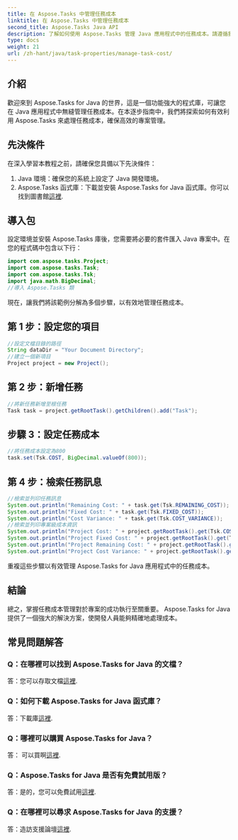 ```yaml
---
title: 在 Aspose.Tasks 中管理任務成本
linktitle: 在 Aspose.Tasks 中管理任務成本
second_title: Aspose.Tasks Java API
description: 了解如何使用 Aspose.Tasks 管理 Java 應用程式中的任務成本。請遵循我們的逐步指南進行有效的專案成本管理。
type: docs
weight: 21
url: /zh-hant/java/task-properties/manage-task-cost/
---
```

## 介紹
歡迎來到 Aspose.Tasks for Java 的世界，這是一個功能強大的程式庫，可讓您在 Java 應用程式中無縫管理任務成本。在本逐步指南中，我們將探索如何有效利用 Aspose.Tasks 來處理任務成本，確保高效的專案管理。
## 先決條件
在深入學習本教程之前，請確保您具備以下先決條件：
1. Java 環境：確保您的系統上設定了 Java 開發環境。
2. Aspose.Tasks 函式庫：下載並安裝 Aspose.Tasks for Java 函式庫。你可以找到圖書館[這裡](https://releases.aspose.com/tasks/java/).
## 導入包
設定環境並安裝 Aspose.Tasks 庫後，您需要將必要的套件匯入 Java 專案中。在您的程式碼中包含以下行：
```java
import com.aspose.tasks.Project;
import com.aspose.tasks.Task;
import com.aspose.tasks.Tsk;
import java.math.BigDecimal;
//導入 Aspose.Tasks 類
```
現在，讓我們將該範例分解為多個步驟，以有效地管理任務成本。
## 第 1 步：設定您的項目
```java
//設定文檔目錄的路徑
String dataDir = "Your Document Directory";
//建立一個新項目
Project project = new Project();
```
## 第 2 步：新增任務
```java
//將新任務新增至根任務
Task task = project.getRootTask().getChildren().add("Task");
```
## 步驟 3：設定任務成本
```java
//將任務成本設定為800
task.set(Tsk.COST, BigDecimal.valueOf(800));
```
## 第 4 步：檢索任務訊息
```java
//檢索並列印任務訊息
System.out.println("Remaining Cost: " + task.get(Tsk.REMAINING_COST));
System.out.println("Fixed Cost: " + task.get(Tsk.FIXED_COST));
System.out.println("Cost Variance: " + task.get(Tsk.COST_VARIANCE));
//檢索並列印專案級成本資訊
System.out.println("Project Cost: " + project.getRootTask().get(Tsk.COST));
System.out.println("Project Fixed Cost: " + project.getRootTask().get(Tsk.FIXED_COST));
System.out.println("Project Remaining Cost: " + project.getRootTask().get(Tsk.REMAINING_COST));
System.out.println("Project Cost Variance: " + project.getRootTask().get(Tsk.COST_VARIANCE));
```
重複這些步驟以有效管理 Aspose.Tasks for Java 應用程式中的任務成本。
## 結論
總之，掌握任務成本管理對於專案的成功執行至關重要。 Aspose.Tasks for Java 提供了一個強大的解決方案，使開發人員能夠精確地處理成本。
## 常見問題解答
### Q：在哪裡可以找到 Aspose.Tasks for Java 的文檔？
答：您可以存取文檔[這裡](https://reference.aspose.com/tasks/java/).
### Q：如何下載 Aspose.Tasks for Java 函式庫？
答：下載庫[這裡](https://releases.aspose.com/tasks/java/).
### Q：哪裡可以購買 Aspose.Tasks for Java？
答： 可以買啊[這裡](https://purchase.aspose.com/buy).
### Q：Aspose.Tasks for Java 是否有免費試用版？
答：是的，您可以免費試用[這裡](https://releases.aspose.com/).
### Q：在哪裡可以尋求 Aspose.Tasks for Java 的支援？
答：造訪支援論壇[這裡](https://forum.aspose.com/c/tasks/15).